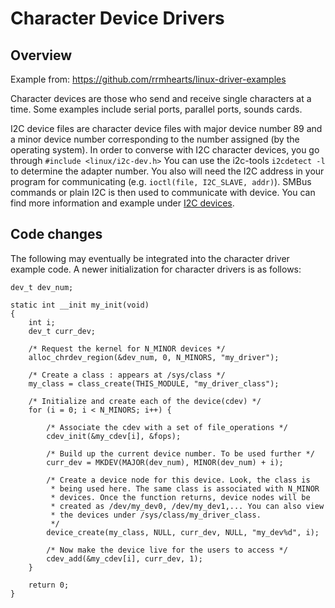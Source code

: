 # Character Device Drivers

## Overview
Example from: https://github.com/rrmhearts/linux-driver-examples

Character devices are those who send and receive single characters at a time.
Some examples include serial ports, parallel ports, sounds cards.

I2C device files are character device files with major device number 89
and a minor device number corresponding to the number assigned (by the operating system).
In order to converse with I2C character devices, you go through `#include <linux/i2c-dev.h>`
You can use the i2c-tools `i2cdetect -l` to determine the adapter number.
You also will need the I2C address in your program for communicating (e.g. `ioctl(file, I2C_SLAVE, addr)`).
SMBus commands or plain I2C is then used to communicate with device. 
You can find more information and example under [I2C devices](https://github.com/rrmhearts/linux-driver-examples/tree/master/i2c).

## Code changes
The following may eventually be integrated into the character driver example code. A newer initialization for character drivers is as follows:

```
dev_t dev_num;

static int __init my_init(void)
{
    int i;
    dev_t curr_dev;

    /* Request the kernel for N_MINOR devices */
    alloc_chrdev_region(&dev_num, 0, N_MINORS, "my_driver");

    /* Create a class : appears at /sys/class */
    my_class = class_create(THIS_MODULE, "my_driver_class");

    /* Initialize and create each of the device(cdev) */
    for (i = 0; i < N_MINORS; i++) {

        /* Associate the cdev with a set of file_operations */
        cdev_init(&my_cdev[i], &fops);

        /* Build up the current device number. To be used further */
        curr_dev = MKDEV(MAJOR(dev_num), MINOR(dev_num) + i);

        /* Create a device node for this device. Look, the class is
         * being used here. The same class is associated with N_MINOR
         * devices. Once the function returns, device nodes will be
         * created as /dev/my_dev0, /dev/my_dev1,... You can also view
         * the devices under /sys/class/my_driver_class.
         */
        device_create(my_class, NULL, curr_dev, NULL, "my_dev%d", i);

        /* Now make the device live for the users to access */
        cdev_add(&my_cdev[i], curr_dev, 1); 
    }

    return 0;
}
```
